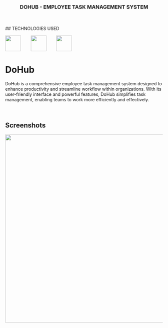 <h3 align="center">DOHUB - EMPLOYEE TASK MANAGEMENT SYSTEM</h3>

<br>
<br>
## TECHNOLOGIES USED

<a href="https://www.freepnglogos.com/uploads/html5-logo-png/html5-logo-devextreme-multi-purpose-controls-html-javascript-3.png"><img src="https://www.freepnglogos.com/uploads/html5-logo-png/html5-logo-devextreme-multi-purpose-controls-html-javascript-3.png" height="50px" /></a>
&nbsp;&nbsp;&nbsp;&nbsp;&nbsp;&nbsp;
<a href="https://www.typescriptlang.org/"><img src="https://github.com/michaelkolesidis/tech-icons/blob/main/icons/typescript/typescript-original.svg" height="50px" /></a>
&nbsp;&nbsp;&nbsp;&nbsp;&nbsp;&nbsp;
<a href="https://en.wikipedia.org/wiki/CSS"><img src="https://github.com/michaelkolesidis/tech-icons/blob/main/icons/css3/css3-plain.svg" height="50px" /></a>

#                                                           DoHub
DoHub is a comprehensive employee task management system designed to enhance productivity and streamline workflow within organizations. With its user-friendly interface and powerful features, DoHub simplifies task management, enabling teams to work more efficiently and effectively.


<br>

## Screenshots

<img src="C:\Users\Deeksha T\OneDrive\Pictures\1.png" width="600px" />
